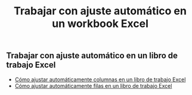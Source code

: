 ﻿---
title: Trabajar con ajuste automático en un workbook Excel
second_title: Aspose.Cells Cloud Documen
linktitle: autofi
type: docs
url: /es/workbook/autofit/
keywords: Autofit rows and columns on an Excel workbook
description: Aspose.Cells Cloud REST API admite el ajuste automático de filas y columnas en un libro de trabajo Excel. SDK admite tipos de lenguajes de desarrollo. Incluyen Android, C#, Go, Java, NodeJS, Perl, PHP, Python, Ruby y Swift.
weight: 100
kwords: Excel, Office Cloud, REST API, Hoja de cálculo, PDF, CSV, Json, Markdwon, Trabajar con ajuste automático en un libro de trabajo Excel
---
## Trabajar con ajuste automático en un libro de trabajo Excel

- [Cómo ajustar automáticamente columnas en un libro de trabajo Excel](/cells/es/workbook/autofit/columns/)
- [Cómo ajustar automáticamente filas en un libro de trabajo Excel](/cells/es/workbook/autofit/rows/)
